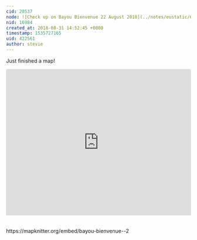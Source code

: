 ```yaml
---
cid: 20537
node: ![Check up on Bayou Bienvenue 22 August 2018](../notes/eustatic/08-23-2018/check-up-on-bayou-bienvenue-22-august-2018)
nid: 16984
created_at: 2018-08-31 14:52:45 +0000
timestamp: 1535727165
uid: 422561
author: stevie
---
```


Just finished a map! 

<iframe src="https://mapknitter.org/embed/bayou-bienvenue--2" style="border:none" width="100%" height="400px"></iframe><br /><br /><br />https://mapknitter.org/embed/bayou-bienvenue--2